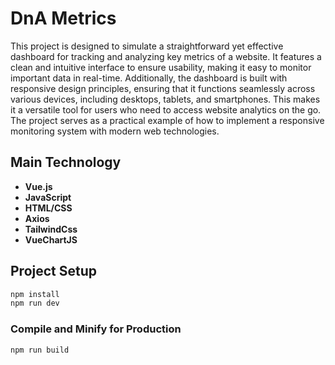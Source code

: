 # DnA Metrics


This project is designed to simulate a straightforward yet effective dashboard for tracking and analyzing key metrics of a website. It features a clean and intuitive interface to ensure usability, making it easy to monitor important data in real-time. Additionally, the dashboard is built with responsive design principles, ensuring that it functions seamlessly across various devices, including desktops, tablets, and smartphones. This makes it a versatile tool for users who need to access website analytics on the go. The project serves as a practical example of how to implement a responsive monitoring system with modern web technologies. 

## Main Technology

- **Vue.js**
- **JavaScript**
- **HTML/CSS**
- **Axios**
- **TailwindCss**
- **VueChartJS**



## Project Setup

```sh
npm install
npm run dev
```



### Compile and Minify for Production

```sh
npm run build
```
